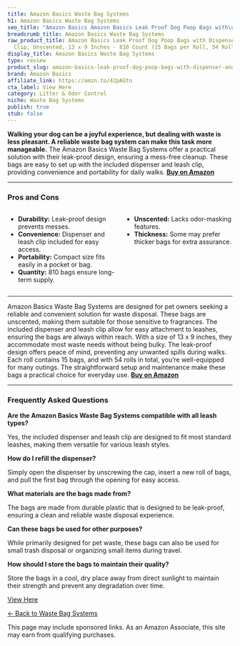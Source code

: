 ```yaml
---
title: Amazon Basics Waste Bag Systems
h1: Amazon Basics Waste Bag Systems
seo_title: "Amazon Basics Amazon Basics Leak Proof Dog Poop Bags with\u2026"
breadcrumb_title: Amazon Basics Waste Bag Systems
raw_product_title: Amazon Basics Leak Proof Dog Poop Bags with Dispenser and Leash
  Clip, Unscented, 13 x 9 Inches - 810 Count (15 Bags per Roll, 54 Rolls)
display_title: Amazon Basics Waste Bag Systems
type: review
product_slug: amazon-basics-leak-proof-dog-poop-bags-with-dispenser-and-leash-clip-un-dceaab48
brand: Amazon Basics
affiliate_link: https://amzn.to/42pAGtn
cta_label: View Here
category: Litter & Odor Control
niche: Waste Bag Systems
publish: true
stub: false
---
```


<div id="intro" class="full-width">
  <p><strong>Walking your dog can be a joyful experience, but dealing with waste is less pleasant. A reliable waste bag system can make this task more manageable.</strong> The Amazon Basics Waste Bag Systems offer a practical solution with their leak-proof design, ensuring a mess-free cleanup. These bags are easy to set up with the included dispenser and leash clip, providing convenience and portability for daily walks. <a href="https://amzn.to/42pAGtn" rel="nofollow sponsored noopener" target="_blank"><strong>Buy on Amazon</strong></a></p>
</div>

<hr />
<h3 id="pros-cons">Pros and Cons</h3>
<div class="pc-grid" style="display:grid;grid-template-columns:1fr 1fr;gap:16px;">
  <ul>
    <li><strong>Durability:</strong> Leak-proof design prevents messes.</li>
    <li><strong>Convenience:</strong> Dispenser and leash clip included for easy access.</li>
    <li><strong>Portability:</strong> Compact size fits easily in a pocket or bag.</li>
    <li><strong>Quantity:</strong> 810 bags ensure long-term supply.</li>
  </ul>
  <ul>
    <li><strong>Unscented:</strong> Lacks odor-masking features.</li>
    <li><strong>Thickness:</strong> Some may prefer thicker bags for extra assurance.</li>
  </ul>
</div>
<hr />

<div class="full-width">
  <p>Amazon Basics Waste Bag Systems are designed for pet owners seeking a reliable and convenient solution for waste disposal. These bags are unscented, making them suitable for those sensitive to fragrances. The included dispenser and leash clip allow for easy attachment to leashes, ensuring the bags are always within reach. With a size of 13 x 9 inches, they accommodate most waste needs without being bulky. The leak-proof design offers peace of mind, preventing any unwanted spills during walks. Each roll contains 15 bags, and with 54 rolls in total, you’re well-equipped for many outings. The straightforward setup and maintenance make these bags a practical choice for everyday use. <a href="https://amzn.to/42pAGtn" rel="nofollow sponsored noopener" target="_blank"><strong>Buy on Amazon</strong></a></p>
</div>

<hr />
<h3 id="faqs">Frequently Asked Questions</h3>

<p><strong>Are the Amazon Basics Waste Bag Systems compatible with all leash types?</strong></p>
<p>Yes, the included dispenser and leash clip are designed to fit most standard leashes, making them versatile for various leash styles.</p>

<p><strong>How do I refill the dispenser?</strong></p>
<p>Simply open the dispenser by unscrewing the cap, insert a new roll of bags, and pull the first bag through the opening for easy access.</p>

<p><strong>What materials are the bags made from?</strong></p>
<p>The bags are made from durable plastic that is designed to be leak-proof, ensuring a clean and reliable waste disposal experience.</p>

<p><strong>Can these bags be used for other purposes?</strong></p>
<p>While primarily designed for pet waste, these bags can also be used for small trash disposal or organizing small items during travel.</p>

<p><strong>How should I store the bags to maintain their quality?</strong></p>
<p>Store the bags in a cool, dry place away from direct sunlight to maintain their strength and prevent any degradation over time.</p>
<p><a class="btn" href="https://amzn.to/42pAGtn" target="_blank" rel="nofollow sponsored noopener">View Here</a></p>
<p><a href="/roundups/litter-odor-control/waste-bag-systems/">← Back to Waste Bag Systems</a></p>
<aside class="disclosure">This page may include sponsored links. As an Amazon Associate, this site may earn from qualifying purchases.</aside>

